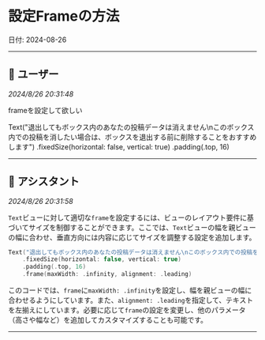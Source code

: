 # 設定Frameの方法

日付: 2024-08-26

---

## 👤 ユーザー
*2024/8/26 20:31:48*

frameを設定して欲しい

Text("退出してもボックス内のあなたの投稿データは消えません\nこのボックス内での投稿を消したい場合は、ボックスを退出する前に削除することをおすすめします")
                        .fixedSize(horizontal: false, vertical: true)
                        .padding(.top, 16)

---

## 🤖 アシスタント
*2024/8/26 20:31:58*

`Text`ビューに対して適切な`frame`を設定するには、ビューのレイアウト要件に基づいてサイズを制御することができます。ここでは、`Text`ビューの幅を親ビューの幅に合わせ、垂直方向には内容に応じてサイズを調整する設定を追加します。

```swift
Text("退出してもボックス内のあなたの投稿データは消えません\nこのボックス内での投稿を消したい場合は、ボックスを退出する前に削除することをおすすめします")
    .fixedSize(horizontal: false, vertical: true)
    .padding(.top, 16)
    .frame(maxWidth: .infinity, alignment: .leading)
```

このコードでは、`frame`に`maxWidth: .infinity`を設定し、幅を親ビューの幅に合わせるようにしています。また、`alignment: .leading`を指定して、テキストを左揃えにしています。必要に応じて`frame`の設定を変更し、他のパラメータ（高さや幅など）を追加してカスタマイズすることも可能です。

---

